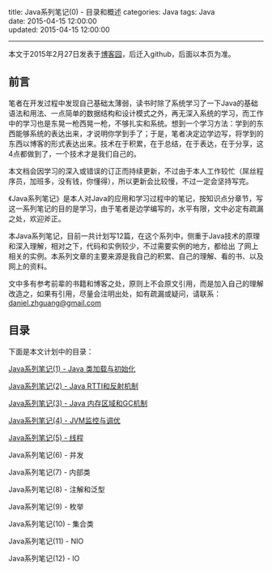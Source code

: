 title: Java系列笔记(0) - 目录和概述
categories: Java
tags: Java  
date: 2015-04-15 12:00:00    
updated: 2015-04-15 12:00:00   

---
本文于2015年2月27日发表于[博客园](http://www.cnblogs.com/zhguang/p/4303816.html)，后迁入github，后面以本页为准。

## 前言

笔者在开发过程中发现自己基础太薄弱，读书时除了系统学习了一下Java的基础语法和用法、一点简单的数据结构和设计模式之外，再无深入系统的学习，而工作中的学习也是东晃一枪西晃一枪，不够扎实和系统。想到一个学习方法：学到的东西能够系统的表达出来，才说明你学到手了；于是，笔者决定边学边写，将学到的东西以博客的形式表达出来。技术在于积累，在于总结，在于表达，在于分享，这4点都做到了，一个技术才是我们自己的。

本文档会因学习的深入或错误的订正而持续更新，不过由于本人工作较忙（屌丝程序员，加班多，没有钱，你懂得），所以更新会比较慢，不过一定会坚持写完。

《Java系列笔记》是本人对Java的应用和学习过程中的笔记，按知识点分章节，写这一系列笔记的目的是学习，由于笔者是边学编写的，水平有限，文中必定有疏漏之处，欢迎斧正。

本Java系列笔记，目前一共计划写12篇，在这个系列中，侧重于Java技术的原理和深入理解，相对之下，代码和实例较少，不过需要实例的地方，都给出 了网上相关的实例。本系列文章的主要来源是我自己的积累、自己的理解、看的书、以及网上的资料。

文中多有参考前辈的书籍和博客之处，原则上不会原文引用，而是加入自己的理解改造之，如果有引用，尽量会注明出处，如有疏漏或疑问，请联系：daniel.zhguang@gmail.com

## 目录

下面是本文计划中的目录：

[Java系列笔记(1) - Java 类加载与初始化](#)

[Java系列笔记(2) - Java RTTI和反射机制](#)

[Java系列笔记(3) - Java 内存区域和GC机制](#)

[Java系列笔记(4) - JVM监控与调优](#)

[Java系列笔记(5) - 线程](#)

Java系列笔记(6) - 并发

Java系列笔记(7) - 内部类

Java系列笔记(8) - 注解和泛型

Java系列笔记(9) - 枚举

Java系列笔记(10) - 集合类

Java系列笔记(11) - NIO

Java系列笔记(12) - IO